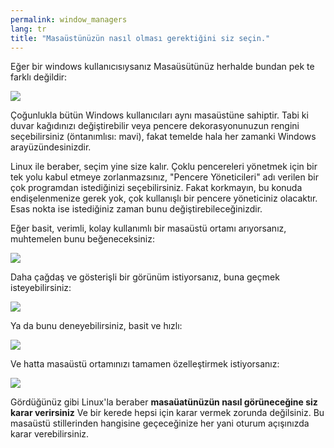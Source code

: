```yaml
---
permalink: window_managers
lang: tr
title: "Masaüstünüzün nasıl olması gerektiğini siz seçin."
---
```


Eğer bir windows kullanıcısıysanız Masaüsütünüz herhalde bundan 
pek te farklı değildir:

<img src="Images/windows_vista.jpg" />

Çoğunlukla bütün Windows kullanıcıları aynı masaüstüne sahiptir.
Tabi ki duvar kağıdınızı değiştirebilir veya pencere dekorasyonunuzun 
rengini seçebilirsiniz (öntanımlısı: mavi), fakat temelde hala her 
zamanki Windows arayüzündesinizdir.

Linux ile beraber, seçim yine size kalır. Çoklu pencereleri yönetmek için 
bir tek yolu kabul etmeye zorlanmazsınız, "Pencere Yöneticileri" adı verilen
bir çok programdan istediğinizi seçebilirsiniz. Fakat korkmayın, 
bu konuda endişelenmenize gerek yok, çok kullanışlı bir pencere yöneticiniz 
olacaktır. Esas nokta ise istediğiniz zaman bunu değiştirebileceğinizdir.


Eğer basit, verimli, kolay kullanımlı bir masaüstü ortamı arıyorsanız, 
muhtemelen bunu beğeneceksiniz:

<img src="Images/ubuntu.jpg"/>

Daha çağdaş ve gösterişli bir görünüm istiyorsanız, buna geçmek 
isteyebilirsiniz:

<img src="Images/kde.png" />

Ya da bunu deneyebilirsiniz, basit ve hızlı:

<img src="Images/xfce.jpg" />

Ve hatta masaüstü ortamınızı tamamen özelleştirmek istiyorsanız:

<img src="Images/wm.jpg" />

Gördüğünüz gibi Linux'la beraber 
<b>masaüatünüzün nasıl görüneceğine siz karar verirsiniz</b>
Ve bir kerede hepsi için karar vermek zorunda değilsiniz. 
Bu masaüstü stillerinden hangisine geçeceğinize her yani oturum açışınızda 
karar verebilirsiniz.






















